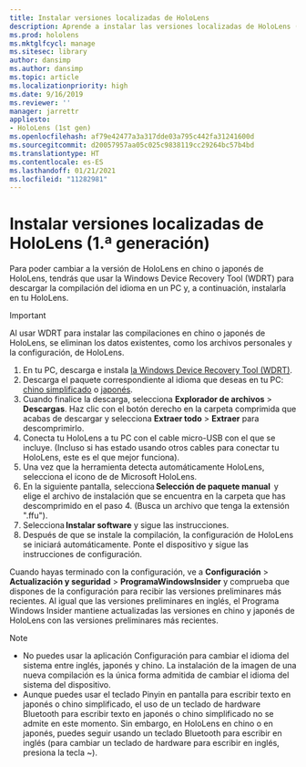 ```yaml
---
title: Instalar versiones localizadas de HoloLens
description: Aprende a instalar las versiones localizadas de HoloLens (1.ª generación), incluidas las versiones en chino y japonés.
ms.prod: hololens
ms.mktglfcycl: manage
ms.sitesec: library
author: dansimp
ms.author: dansimp
ms.topic: article
ms.localizationpriority: high
ms.date: 9/16/2019
ms.reviewer: ''
manager: jarrettr
appliesto:
- HoloLens (1st gen)
ms.openlocfilehash: af79e42477a3a317dde03a795c442fa31241600d
ms.sourcegitcommit: d20057957aa05c025c9838119cc29264bc57b4bd
ms.translationtype: HT
ms.contentlocale: es-ES
ms.lasthandoff: 01/21/2021
ms.locfileid: "11282981"
---
```

# Instalar versiones localizadas de HoloLens (1.ª generación)

Para poder cambiar a la versión de HoloLens en chino o japonés de HoloLens, tendrás que usar la Windows Device Recovery Tool (WDRT) para descargar la compilación del idioma en un PC y, a continuación, instalarla en tu HoloLens.

> [!IMPORTANT]
> Al usar WDRT para instalar las compilaciones en chino o japonés de HoloLens, se eliminan los datos existentes, como los archivos personales y la configuración, de HoloLens. 

1. En tu PC, descarga e instala [la Windows Device Recovery Tool (WDRT)](https://support.microsoft.com/help/12379).
1. Descarga el paquete correspondiente al idioma que deseas en tu PC: [chino simplificado](https://aka.ms/hololensdownload-ch) o [japonés](https://aka.ms/hololensdownload-jp).
1. Cuando finalice la descarga, selecciona **Explorador de archivos** > **Descargas**. Haz clic con el botón derecho en la carpeta comprimida que acabas de descargar y selecciona **Extraer todo** > **Extraer** para descomprimirlo.
1. Conecta tu HoloLens a tu PC con el cable micro-USB con el que se incluye. (Incluso si has estado usando otros cables para conectar tu HoloLens, este es el que mejor funciona).
1. Una vez que la herramienta detecta automáticamente HoloLens, selecciona el icono de de Microsoft HoloLens.
1. En la siguiente pantalla, selecciona **Selección de paquete manual**  y elige el archivo de instalación que se encuentra en la carpeta que has descomprimido en el paso 4. (Busca un archivo que tenga la extensión ".ffu"). 
1. Selecciona **Instalar software** y sigue las instrucciones. 
1. Después de que se instale la compilación, la configuración de HoloLens se iniciará automáticamente. Ponte el dispositivo y sigue las instrucciones de configuración. 

Cuando hayas terminado con la configuración, ve a **Configuración** > **Actualización y seguridad** > **ProgramaWindowsInsider** y comprueba que dispones de la configuración para recibir las versiones preliminares más recientes. Al igual que las versiones preliminares en inglés, el Programa Windows Insider mantiene actualizadas las versiones en chino y japonés de HoloLens con las versiones preliminares más recientes.

> [!NOTE]
>  
> - No puedes usar la aplicación Configuración para cambiar el idioma del sistema entre inglés, japonés y chino. La instalación de la imagen de una nueva compilación es la única forma admitida de cambiar el idioma del sistema del dispositivo.
> - Aunque puedes usar el teclado Pinyin en pantalla para escribir texto en japonés o chino simplificado, el uso de un teclado de hardware Bluetooth para escribir texto en japonés o chino simplificado no se admite en este momento.  Sin embargo, en HoloLens en chino o en japonés, puedes seguir usando un teclado Bluetooth para escribir en inglés (para cambiar un teclado de hardware para escribir en inglés, presiona la tecla ~).
